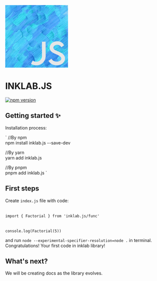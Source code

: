 <img src="logo.png" width="200" />
<h1>INKLAB.JS</h1>

[![npm version](https://badge.fury.io/js/inklab.js.svg)](https://badge.fury.io/js/inklab.js)

## Getting started ✨

Installation process:

`
//By npm  
npm install inklab.js --save-dev

//By yarn  
yarn add inklab.js

//By pnpm  
pnpm add inklab.js
`

## First steps

Create `index.js` file with code:

<code>
import { Factorial } from 'inklab.js/func'

console.log(Factorial(5))
</code>

and run `node --experimental-specifier-resolution=node .` in terminal.
Congratulations! Your first code in inklab library!

## What's next?

We will be creating docs as the library evolves.
